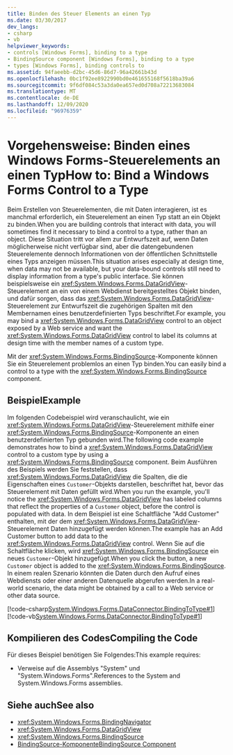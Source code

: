 ```yaml
---
title: Binden des Steuer Elements an einen Typ
ms.date: 03/30/2017
dev_langs:
- csharp
- vb
helpviewer_keywords:
- controls [Windows Forms], binding to a type
- BindingSource component [Windows Forms], binding to a type
- types [Windows Forms], binding controls to
ms.assetid: 94faeebb-d2bc-45d6-86d7-96a42661b43d
ms.openlocfilehash: 0bc1f92ee8922990bd0e461655168f5618ba39a6
ms.sourcegitcommit: 9f6df084c53a3da0ea657ed0d708a72213683084
ms.translationtype: MT
ms.contentlocale: de-DE
ms.lasthandoff: 12/09/2020
ms.locfileid: "96976359"
---
```

# <a name="how-to-bind-a-windows-forms-control-to-a-type"></a><span data-ttu-id="d8ffb-102">Vorgehensweise: Binden eines Windows Forms-Steuerelements an einen Typ</span><span class="sxs-lookup"><span data-stu-id="d8ffb-102">How to: Bind a Windows Forms Control to a Type</span></span>
<span data-ttu-id="d8ffb-103">Beim Erstellen von Steuerelementen, die mit Daten interagieren, ist es manchmal erforderlich, ein Steuerelement an einen Typ statt an ein Objekt zu binden.</span><span class="sxs-lookup"><span data-stu-id="d8ffb-103">When you are building controls that interact with data, you will sometimes find it necessary to bind a control to a type, rather than an object.</span></span> <span data-ttu-id="d8ffb-104">Diese Situation tritt vor allem zur Entwurfszeit auf, wenn Daten möglicherweise nicht verfügbar sind, aber die datengebundenen Steuerelemente dennoch Informationen von der öffentlichen Schnittstelle eines Typs anzeigen müssen.</span><span class="sxs-lookup"><span data-stu-id="d8ffb-104">This situation arises especially at design time, when data may not be available, but your data-bound controls still need to display information from a type's public interface.</span></span> <span data-ttu-id="d8ffb-105">Sie können beispielsweise ein <xref:System.Windows.Forms.DataGridView>-Steuerelement an ein von einem Webdienst bereitgestelltes Objekt binden, und dafür sorgen, dass das <xref:System.Windows.Forms.DataGridView>-Steuerelement zur Entwurfszeit die zugehörigen Spalten mit den Membernamen eines benutzerdefinierten Typs beschriftet.</span><span class="sxs-lookup"><span data-stu-id="d8ffb-105">For example, you may bind a <xref:System.Windows.Forms.DataGridView> control to an object exposed by a Web service and want the <xref:System.Windows.Forms.DataGridView> control to label its columns at design time with the member names of a custom type.</span></span>  
  
 <span data-ttu-id="d8ffb-106">Mit der <xref:System.Windows.Forms.BindingSource>-Komponente können Sie ein Steuerelement problemlos an einen Typ binden.</span><span class="sxs-lookup"><span data-stu-id="d8ffb-106">You can easily bind a control to a type with the <xref:System.Windows.Forms.BindingSource> component.</span></span>  
  
## <a name="example"></a><span data-ttu-id="d8ffb-107">Beispiel</span><span class="sxs-lookup"><span data-stu-id="d8ffb-107">Example</span></span>  
 <span data-ttu-id="d8ffb-108">Im folgenden Codebeispiel wird veranschaulicht, wie ein <xref:System.Windows.Forms.DataGridView>-Steuerelement mithilfe einer <xref:System.Windows.Forms.BindingSource>-Komponente an einen benutzerdefinierten Typ gebunden wird.</span><span class="sxs-lookup"><span data-stu-id="d8ffb-108">The following code example demonstrates how to bind a <xref:System.Windows.Forms.DataGridView> control to a custom type by using a <xref:System.Windows.Forms.BindingSource> component.</span></span> <span data-ttu-id="d8ffb-109">Beim Ausführen des Beispiels werden Sie feststellen, dass <xref:System.Windows.Forms.DataGridView> die Spalten, die die Eigenschaften eines `Customer`-Objekts darstellen, beschriftet hat, bevor das Steuerelement mit Daten gefüllt wird.</span><span class="sxs-lookup"><span data-stu-id="d8ffb-109">When you run the example, you'll notice the <xref:System.Windows.Forms.DataGridView> has labeled columns that reflect the properties of a `Customer` object, before the control is populated with data.</span></span> <span data-ttu-id="d8ffb-110">In dem Beispiel ist eine Schaltfläche "Add Customer" enthalten, mit der dem <xref:System.Windows.Forms.DataGridView>-Steuerelement Daten hinzugefügt werden können.</span><span class="sxs-lookup"><span data-stu-id="d8ffb-110">The example has an Add Customer button to add data to the <xref:System.Windows.Forms.DataGridView> control.</span></span> <span data-ttu-id="d8ffb-111">Wenn Sie auf die Schaltfläche klicken, wird <xref:System.Windows.Forms.BindingSource> ein neues `Customer`-Objekt hinzugefügt.</span><span class="sxs-lookup"><span data-stu-id="d8ffb-111">When you click the button, a new `Customer` object is added to the <xref:System.Windows.Forms.BindingSource>.</span></span> <span data-ttu-id="d8ffb-112">In einem realen Szenario könnten die Daten durch den Aufruf eines Webdiensts oder einer anderen Datenquelle abgerufen werden.</span><span class="sxs-lookup"><span data-stu-id="d8ffb-112">In a real-world scenario, the data might be obtained by a call to a Web service or other data source.</span></span>  
  
 [!code-csharp[System.Windows.Forms.DataConnector.BindingToType#1](~/samples/snippets/csharp/VS_Snippets_Winforms/System.Windows.Forms.DataConnector.BindingToType/CS/form1.cs#1)]
 [!code-vb[System.Windows.Forms.DataConnector.BindingToType#1](~/samples/snippets/visualbasic/VS_Snippets_Winforms/System.Windows.Forms.DataConnector.BindingToType/VB/form1.vb#1)]  
  
## <a name="compiling-the-code"></a><span data-ttu-id="d8ffb-113">Kompilieren des Codes</span><span class="sxs-lookup"><span data-stu-id="d8ffb-113">Compiling the Code</span></span>  
 <span data-ttu-id="d8ffb-114">Für dieses Beispiel benötigen Sie Folgendes:</span><span class="sxs-lookup"><span data-stu-id="d8ffb-114">This example requires:</span></span>  
  
- <span data-ttu-id="d8ffb-115">Verweise auf die Assemblys "System" und "System.Windows.Forms".</span><span class="sxs-lookup"><span data-stu-id="d8ffb-115">References to the System and System.Windows.Forms assemblies.</span></span>  
  
## <a name="see-also"></a><span data-ttu-id="d8ffb-116">Siehe auch</span><span class="sxs-lookup"><span data-stu-id="d8ffb-116">See also</span></span>

- <xref:System.Windows.Forms.BindingNavigator>
- <xref:System.Windows.Forms.DataGridView>
- <xref:System.Windows.Forms.BindingSource>
- [<span data-ttu-id="d8ffb-117">BindingSource-Komponente</span><span class="sxs-lookup"><span data-stu-id="d8ffb-117">BindingSource Component</span></span>](bindingsource-component.md)
